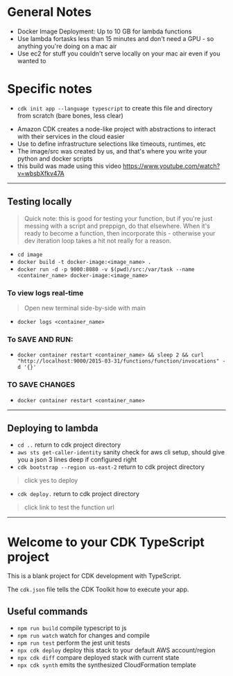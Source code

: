 
# General Notes
- Docker Image Deployment: Up to 10 GB for lambda functions
- Use lambda fortasks less than 15 minutes and don't need a GPU - so anything you're doing on a mac air
- Use ec2 for stuff you couldn't serve locally on your mac air even if you wanted to

# Specific notes
* `cdk init app --language typescript` to create this file and directory from scratch (bare bones, less clear)
- Amazon CDK creates a node-like project with abstractions to interact with their services in the cloud easier
- Use <lib> to define infrastructure selections like timeouts, runtimes, etc
- The image/src was created by us, and that's where you write your python and docker scripts
- this build was made using this video <https://www.youtube.com/watch?v=wbsbXfkv47A>

---
## Testing locally
> Quick note: this is good for testing your function, but if you're just messing with a script and preppign, do that elsewhere. When it's ready to become a function, then incorporate this - otherwise your dev iteration loop takes a hit not really for a reason. 
* `cd image` 
* `docker build -t docker-image:<image_name> .` 
* `docker run -d -p 9000:8080 -v $(pwd)/src:/var/task --name <container_name> docker-image:<image_name>`  
### To view logs real-time
> Open new terminal side-by-side with main
* `docker logs <container_name>` 
### To SAVE AND RUN:
* `docker container restart <container_name> && sleep 2 && curl "http://localhost:9000/2015-03-31/functions/function/invocations" -d '{}'` 
### TO SAVE CHANGES
* `docker container restart <container_name>` 
---

## Deploying to lambda
* `cd ..`   return to cdk project directory
* `aws sts get-caller-identity`   sanity check for aws cli setup, should give you a json 3 lines deep if configured right
* `cdk bootstrap --region us-east-2`   return to cdk project directory
> click yes to deploy
* `cdk deploy.`   return to cdk project directory
> click link to test the function url













---

# Welcome to your CDK TypeScript project

This is a blank project for CDK development with TypeScript.

The `cdk.json` file tells the CDK Toolkit how to execute your app.

## Useful commands

* `npm run build`   compile typescript to js
* `npm run watch`   watch for changes and compile
* `npm run test`    perform the jest unit tests
* `npx cdk deploy`  deploy this stack to your default AWS account/region
* `npx cdk diff`    compare deployed stack with current state
* `npx cdk synth`   emits the synthesized CloudFormation template


